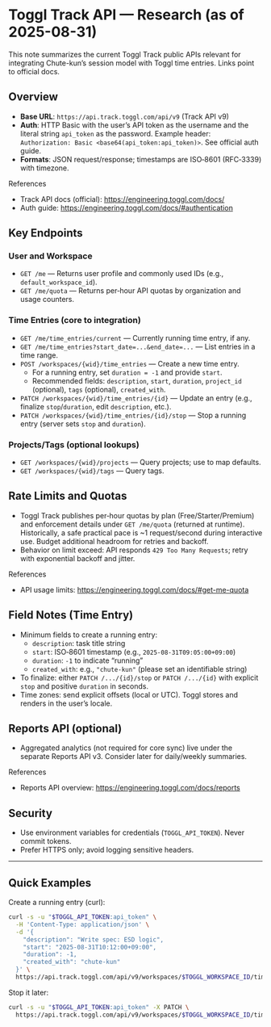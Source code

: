 # Toggl Track API — Research (as of 2025-08-31)

This note summarizes the current Toggl Track public APIs relevant for integrating Chute-kun’s session model with Toggl time entries. Links point to official docs.

## Overview
- **Base URL**: `https://api.track.toggl.com/api/v9` (Track API v9)
- **Auth**: HTTP Basic with the user’s API token as the username and the literal string `api_token` as the password. Example header: `Authorization: Basic <base64(api_token:api_token)>`. See official auth guide.
- **Formats**: JSON request/response; timestamps are ISO‑8601 (RFC‑3339) with timezone.

References
- Track API docs (official): https://engineering.toggl.com/docs/
- Auth guide: https://engineering.toggl.com/docs/#authentication

## Key Endpoints

### User and Workspace
- `GET /me` — Returns user profile and commonly used IDs (e.g., `default_workspace_id`).
- `GET /me/quota` — Returns per‑hour API quotas by organization and usage counters.

### Time Entries (core to integration)
- `GET /me/time_entries/current` — Currently running time entry, if any.
- `GET /me/time_entries?start_date=...&end_date=...` — List entries in a time range.
- `POST /workspaces/{wid}/time_entries` — Create a new time entry.
  - For a running entry, set `duration = -1` and provide `start`.
  - Recommended fields: `description`, `start`, `duration`, `project_id` (optional), `tags` (optional), `created_with`.
- `PATCH /workspaces/{wid}/time_entries/{id}` — Update an entry (e.g., finalize `stop`/`duration`, edit `description`, etc.).
- `PATCH /workspaces/{wid}/time_entries/{id}/stop` — Stop a running entry (server sets `stop` and `duration`).

### Projects/Tags (optional lookups)
- `GET /workspaces/{wid}/projects` — Query projects; use to map defaults.
- `GET /workspaces/{wid}/tags` — Query tags.

## Rate Limits and Quotas
- Toggl Track publishes per‑hour quotas by plan (Free/Starter/Premium) and enforcement details under `GET /me/quota` (returned at runtime). Historically, a safe practical pace is ~1 request/second during interactive use. Budget additional headroom for retries and backoff.
- Behavior on limit exceed: API responds `429 Too Many Requests`; retry with exponential backoff and jitter.

References
- API usage limits: https://engineering.toggl.com/docs/#get-me-quota

## Field Notes (Time Entry)
- Minimum fields to create a running entry:
  - `description`: task title string
  - `start`: ISO‑8601 timestamp (e.g., `2025-08-31T09:05:00+09:00`)
  - `duration`: `-1` to indicate “running”
  - `created_with`: e.g., `"chute-kun"` (please set an identifiable string)
- To finalize: either `PATCH /.../{id}/stop` or `PATCH /.../{id}` with explicit `stop` and positive `duration` in seconds.
- Time zones: send explicit offsets (local or UTC). Toggl stores and renders in the user’s locale.

## Reports API (optional)
- Aggregated analytics (not required for core sync) live under the separate Reports API v3. Consider later for daily/weekly summaries.

References
- Reports API overview: https://engineering.toggl.com/docs/reports

## Security
- Use environment variables for credentials (`TOGGL_API_TOKEN`). Never commit tokens.
- Prefer HTTPS only; avoid logging sensitive headers.

---

## Quick Examples

Create a running entry (curl):

```bash
curl -s -u "$TOGGL_API_TOKEN:api_token" \
  -H 'Content-Type: application/json' \
  -d '{
    "description": "Write spec: ESD logic",
    "start": "2025-08-31T10:12:00+09:00",
    "duration": -1,
    "created_with": "chute-kun"
  }' \
  https://api.track.toggl.com/api/v9/workspaces/$TOGGL_WORKSPACE_ID/time_entries
```

Stop it later:

```bash
curl -s -u "$TOGGL_API_TOKEN:api_token" -X PATCH \
  https://api.track.toggl.com/api/v9/workspaces/$TOGGL_WORKSPACE_ID/time_entries/$ENTRY_ID/stop
```
